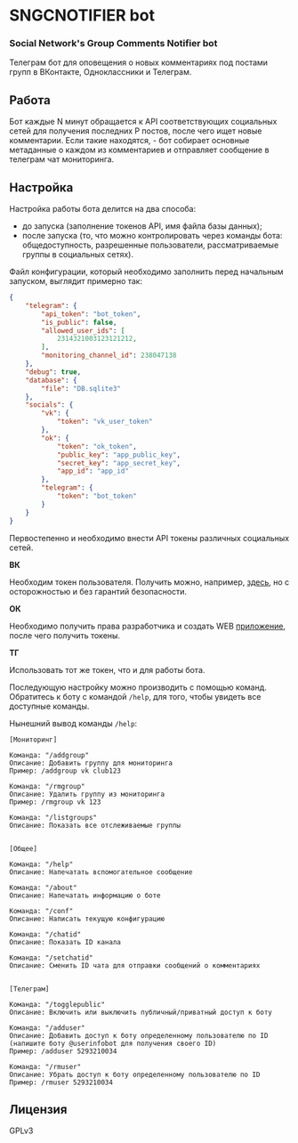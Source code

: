 # SNGCNOTIFIER bot
### Social Network's Group Comments Notifier bot

Телеграм бот для оповещения о новых комментариях под постами групп в ВКонтакте, Одноклассники и Телеграм. 

## Работа

Бот каждые N минут обращается к API соответствующих социальных сетей для получения последних P постов, после чего ищет новые комментарии. Если такие находятся, - бот собирает основные метаданные о каждом из комментариев и отправляет сообщение в телеграм чат мониторинга. 

## Настройка

Настройка работы бота делится на два способа: 
- до запуска (заполнение токенов API, имя файла базы данных);
- после запуска (то, что можно контролировать через команды бота: общедоступность, разрешенные пользователи, рассматриваемые группы в социальных сетях).

Файл конфигурации, который необходимо заполнить перед начальным запуском, выглядит примерно так:

```json
{
	"telegram": {
		"api_token": "bot_token",
		"is_public": false,
		"allowed_user_ids": [
			2314321003123121212,
		],
		"monitoring_channel_id": 238047138
	},
	"debug": true,
	"database": {
		"file": "DB.sqlite3"
	},
	"socials": {
		"vk": {
			"token": "vk_user_token"
		},
		"ok": {
			"token": "ok_token",
			"public_key": "app_public_key",
			"secret_key": "app_secret_key",
			"app_id": "app_id"
		},
		"telegram": {
			"token": "bot_token"
		}
	}
}
```

Первостепенно и необходимо внести API токены различных социальных сетей.

**ВК** 

Необходим токен пользователя. Получить можно, например, [здесь](https://vkhost.github.io/), но с осторожностью и без гарантий безопасности.

**ОК**

Необходимо получить права разработчика и создать WEB [приложение](https://apiok.ru/dev/app/create), после чего получить токены.

**ТГ**

Использовать тот же токен, что и для работы бота.


Последующую настройку можно производить с помощью команд. Обратитесь к боту с командой `/help`, для того, чтобы увидеть все доступные команды.

Нынешний вывод команды `/help`:

```
[Мониторинг]

Команда: "/addgroup"
Описание: Добавить группу для мониторинга
Пример: /addgroup vk club123

Команда: "/rmgroup"
Описание: Удалить группу из мониторинга
Пример: /rmgroup vk 123

Команда: "/listgroups"
Описание: Показать все отслеживаемые группы


[Общее]

Команда: "/help"
Описание: Напечатать вспомогательное сообщение

Команда: "/about"
Описание: Напечатать информацию о боте

Команда: "/conf"
Описание: Написать текущую конфигурацию

Команда: "/chatid"
Описание: Показать ID канала

Команда: "/setchatid"
Описание: Сменить ID чата для отправки сообщений о комментариях


[Телеграм]

Команда: "/togglepublic"
Описание: Включить или выключить публичный/приватный доступ к боту

Команда: "/adduser"
Описание: Добавить доступ к боту определенному пользователю по ID (напишите боту @userinfobot для получения своего ID)
Пример: /adduser 5293210034

Команда: "/rmuser"
Описание: Убрать доступ к боту определенному пользователю по ID
Пример: /rmuser 5293210034
```

## Лицензия 

GPLv3